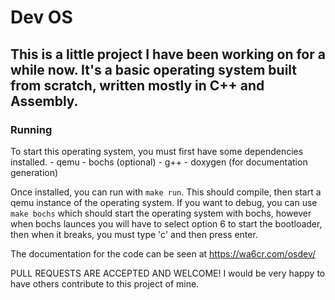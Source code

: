 # Dev OS

This is a little project I have been working on for a while now. It's a basic operating system built from scratch, written mostly in C++ and Assembly. 
---

### Running
To start this operating system, you must first have some dependencies installed. 
    - qemu
    - bochs (optional)
    - g++
    - doxygen (for documentation generation)

Once installed, you can run with `make run`. This should compile, then start a qemu instance of the operating system. If you want to debug, you can use `make bochs` which should start the operating system with bochs, however when bochs launces you will have to select option 6 to start the bootloader, then when it breaks, you must type 'c' and then press enter. 


The documentation for the code can be seen at https://wa6cr.com/osdev/

PULL REQUESTS ARE ACCEPTED AND WELCOME! I would be very happy to have others contribute to this project of mine. 